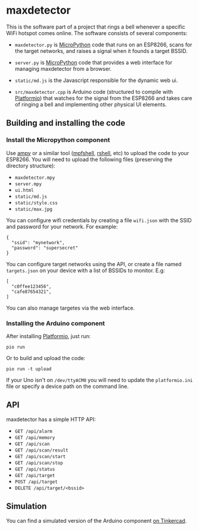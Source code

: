 # maxdetector

This is the software part of a project that rings a bell whenever a specific
WiFi hotspot comes online.  The software consists of several components:

- `maxdetector.py` is [MicroPython][] code that runs on an ESP8266, scans
  for the target networks, and raises a signal when it founds a target
  BSSID.

- `server.py` is [MicroPython][] code that provides a web interface for 
  managing maxdetector from a browser.

- `static/md.js` is the Javascript responsible for the dynamic web ui.

- `src/maxdetector.cpp` is Arduino code (structured to compile with
  [Platformio][]) that watches for the signal from the ESP8266 and takes
  care of ringing a bell and implementing other physical UI elements.

[micropython]: https://micropython.org/
[platformio]: https://platformio.org/

## Building and installing the code

### Install the Micropython component

Use [ampy][] or a similar tool ([mpfshell][], [rshell][], etc) to upload
the code to your ESP8266. You will need to upload the following files
(preserving the directory structure):

[ampy]: https://github.com/scientifichackers/ampy
[mpfshell]: https://github.com/wendlers/mpfshell
[rshell]: https://github.com/dhylands/rshell

- `maxdetector.mpy`
- `server.mpy`
- `ui.html`
- `static/md.js`
- `static/style.css`
- `static/max.jpg`

You can configure wifi credentials by creating a file `wifi.json` with
the SSID and password for your network. For example:

```
{
  "ssid": "mynetwork",
  "password": "supersecret"
}
```

You can configure target networks using the API, or create a file
named `targets.json` on your device with a list of BSSIDs to monitor.
E.g:

```
[
  "c0ffee123456",
  "cafe87654321",
]
```

You can also manage targetes via the web interface.

### Installing the Arduino component

After installing [Platformio][], just run:

```
pio run
```

Or to build and upload the code:

```
pio run -t upload
```

If your Uno isn't on `/dev/ttyACM0` you will need to update the
`platformio.ini` file or specify a device path on the command line.

## API

maxdetector has a simple HTTP API:

- `GET /api/alarm`
- `GET /api/memory`
- `GET /api/scan`
- `GET /api/scan/result`
- `GET /api/scan/start`
- `GET /api/scan/stop`
- `GET /api/status`
- `GET /api/target`
- `POST /api/target`
- `DELETE /api/target/<bssid>`

## Simulation

You can find a simulated version of the Arduino component [on Tinkercad][].

[on tinkercad]: https://www.tinkercad.com/things/cpRuevAoV5L-max-detector
